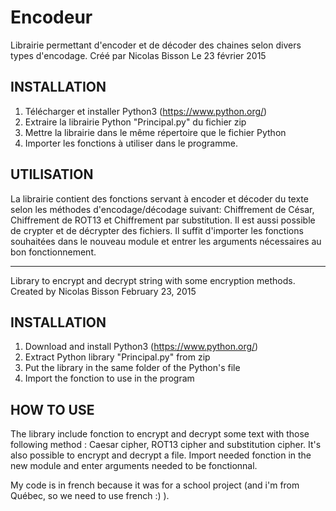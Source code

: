 # Encodeur

Librairie permettant d'encoder et de décoder des chaines selon divers types d'encodage.
Créé par Nicolas Bisson
Le 23 février 2015

INSTALLATION
-------------------------------------------------------------------------------
1. Télécharger et installer Python3 (https://www.python.org/)
2. Extraire la librairie Python "Principal.py" du fichier zip
3. Mettre la librairie dans le même répertoire que le fichier Python
4. Importer les fonctions à utiliser dans le programme. 

UTILISATION
-------------------------------------------------------------------------------
La librairie contient des fonctions servant à encoder et décoder
du texte selon les méthodes d'encodage/décodage suivant: Chiffrement
de César, Chiffrement de ROT13 et Chiffrement par substitution.
Il est aussi possible de crypter et de décrypter des fichiers.
Il suffit d'importer les fonctions souhaitées dans le nouveau module et
entrer les arguments nécessaires au bon fonctionnement.

--------------------------------------------------------------------------------------------------------------------------------

Library to encrypt and decrypt string with some encryption methods.
Created by Nicolas Bisson
February 23, 2015

INSTALLATION
-------------------------------------------------------------------------------
1. Download and install Python3 (https://www.python.org/)
2. Extract Python library "Principal.py" from zip
3. Put the library in the same folder of the Python's file
4. Import the fonction to use in the program 

HOW TO USE
-------------------------------------------------------------------------------
The library include fonction to encrypt and decrypt some text with those following method : 
Caesar cipher, ROT13 cipher and substitution cipher.
It's also possible to encrypt and decrypt a file.
Import needed fonction in the new module and enter arguments needed to be fonctionnal.

My code is in french because it was for a school project (and i'm from Québec, so we need to use french :) ).
